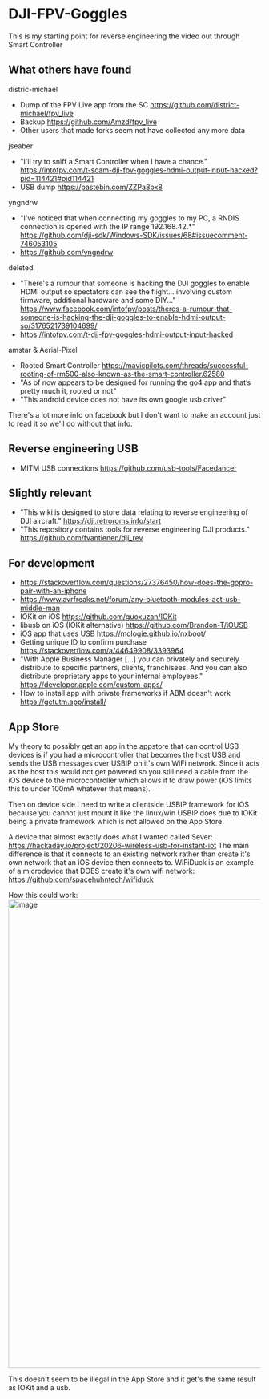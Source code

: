 # DJI-FPV-Goggles

This is my starting point for reverse engineering the video out through Smart Controller

## What others have found

distric-michael
- Dump of the FPV Live app from the SC https://github.com/district-michael/fpv_live
- Backup https://github.com/Amzd/fpv_live
- Other users that made forks seem not have collected any more data

jseaber
- "I'll try to sniff a Smart Controller when I have a chance." https://intofpv.com/t-scam-dji-fpv-goggles-hdmi-output-input-hacked?pid=114421#pid114421
- USB dump https://pastebin.com/ZZPa8bx8

yngndrw
- "I've noticed that when connecting my goggles to my PC, a RNDIS connection is opened with the IP range 192.168.42.*" https://github.com/dji-sdk/Windows-SDK/issues/68#issuecomment-746053105 
- https://github.com/yngndrw

deleted
- "There's a rumour that someone is hacking the DJI goggles to enable HDMI output so spectators can see the flight... involving custom firmware, additional hardware and some DIY..." https://www.facebook.com/intofpv/posts/theres-a-rumour-that-someone-is-hacking-the-dji-goggles-to-enable-hdmi-output-so/3176521739104699/
- https://intofpv.com/t-dji-fpv-goggles-hdmi-output-input-hacked

amstar & Aerial-Pixel
- Rooted Smart Controller https://mavicpilots.com/threads/successful-rooting-of-rm500-also-known-as-the-smart-controller.62580
- "As of now appears to be designed for running the go4 app and that’s pretty much it, rooted or not"
- "This android device does not have its own google usb driver"

There's a lot more info on facebook but I don't want to make an account just to read it so we'll do without that info.

## Reverse engineering USB

- MITM USB connections https://github.com/usb-tools/Facedancer

## Slightly relevant

- "This wiki is designed to store data relating to reverse engineering of DJI aircraft." https://dji.retroroms.info/start
- "This repository contains tools for reverse engineering DJI products." https://github.com/fvantienen/dji_rev

## For development

- https://stackoverflow.com/questions/27376450/how-does-the-gopro-pair-with-an-iphone
- https://www.avrfreaks.net/forum/any-bluetooth-modules-act-usb-middle-man
- IOKit on iOS https://github.com/guoxuzan/IOKit
- libusb on iOS (IOKit alternative) https://github.com/Brandon-T/iOUSB
- iOS app that uses USB https://mologie.github.io/nxboot/
- Getting unique ID to confirm purchase https://stackoverflow.com/a/44649908/3393964
- "With Apple Business Manager [...] you can privately and securely distribute to specific partners, clients, franchisees. And you can also distribute proprietary apps to your internal employees." https://developer.apple.com/custom-apps/
- How to install app with private frameworks if ABM doesn't work https://getutm.app/install/

## App Store

My theory to possibly get an app in the appstore that can control USB devices is if you had a microcontroller that becomes the host USB and sends the USB messages over USBIP on it's own WiFi network. Since it acts as the host this would not get powered so you still need a cable from the iOS device to the microcontroller which allows it to draw power (iOS limits this to under 100mA whatever that means).

Then on device side I need to write a clientside USBIP framework for iOS because you cannot just mount it like the linux/win USBIP does due to IOKit being a private framework which is not allowed on the App Store. 

A device that almost exactly does what I wanted called Sever: https://hackaday.io/project/20206-wireless-usb-for-instant-iot
The main difference is that it connects to an existing network rather than create it's own network that an iOS device then connects to. WiFiDuck is an example of a microdevice that DOES create it's own wifi network: https://github.com/spacehuhntech/wifiduck

How this could work:
<img width="935" alt="image" src="https://user-images.githubusercontent.com/17001151/113121481-fefd1e80-9212-11eb-8719-b0769b074cc0.png">

This doesn't seem to be illegal in the App Store and it get's the same result as IOKit and a usb.
